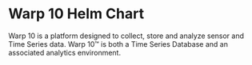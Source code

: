 # Warp 10 Helm Chart

Warp 10 is a platform designed to collect, store and analyze sensor and Time Series data. Warp 10™ is both a Time Series Database and an associated analytics environment.

